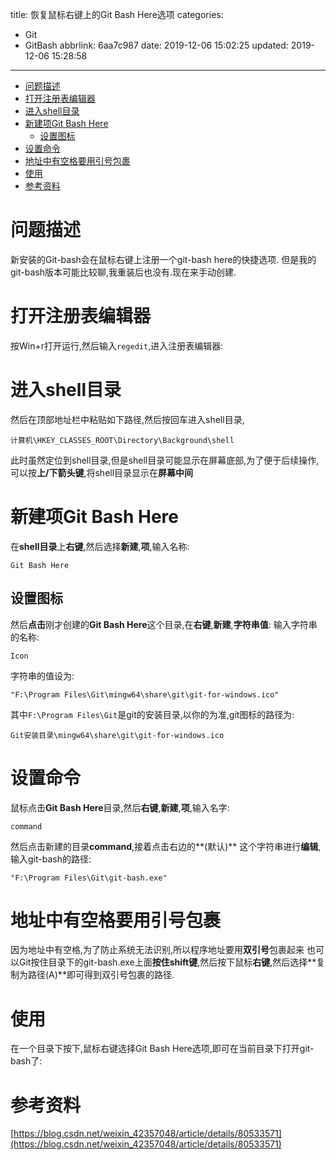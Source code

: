 title: 恢复鼠标右键上的Git Bash Here选项
categories:
  - Git
  - GitBash
abbrlink: 6aa7c987
date: 2019-12-06 15:02:25
updated: 2019-12-06 15:28:58
---
<div id='my_toc'>

- [问题描述](/blog/6aa7c987/#问题描述)
- [打开注册表编辑器](/blog/6aa7c987/#打开注册表编辑器)
- [进入shell目录](/blog/6aa7c987/#进入shell目录)
- [新建项Git Bash Here](/blog/6aa7c987/#新建项Git-Bash-Here)
    - [设置图标](/blog/6aa7c987/#设置图标)
- [设置命令](/blog/6aa7c987/#设置命令)
- [地址中有空格要用引号包裹](/blog/6aa7c987/#地址中有空格要用引号包裹)
- [使用](/blog/6aa7c987/#使用)
- [参考资料](/blog/6aa7c987/#参考资料)

</div>
<!--more-->
<script>if (navigator.platform.search('arm')==-1){document.getElementById('my_toc').style.display = 'none';}</script>

<!--end-->
# 问题描述
新安装的Git-bash会在鼠标右键上注册一个git-bash here的快捷选项.
但是我的git-bash版本可能比较聊,我重装后也没有.现在来手动创建.
# 打开注册表编辑器
按Win+r打开运行,然后输入`regedit`,进入注册表编辑器:
# 进入shell目录
然后在顶部地址栏中粘贴如下路径,然后按回车进入shell目录,
```
计算机\HKEY_CLASSES_ROOT\Directory\Background\shell
```
此时虽然定位到shell目录,但是shell目录可能显示在屏幕底部,为了便于后续操作,可以按**上/下箭头键**,将shell目录显示在**屏幕中间**
# 新建项Git Bash Here #
在**shell目录**上**右键**,然后选择**新建**,**项**,输入名称:
```
Git Bash Here
```
## 设置图标
然后**点击**刚才创建的**Git Bash Here**这个目录,在**右键**,**新建**,**字符串值**:
输入字符串的名称:
```
Icon
```
字符串的值设为:
```
"F:\Program Files\Git\mingw64\share\git\git-for-windows.ico"
```
其中`F:\Program Files\Git`是git的安装目录,以你的为准,git图标的路径为:
```
Git安装目录\mingw64\share\git\git-for-windows.ico
```
# 设置命令
鼠标点击**Git Bash Here**目录,然后**右键**,**新建**,**项**,输入名字:
```
command
```
然后点击新建的目录**command**,接着点击右边的**(默认)** 这个字符串进行**编辑**,输入git-bash的路径:
```
"F:\Program Files\Git\git-bash.exe"
```
# 地址中有空格要用引号包裹
因为地址中有空格,为了防止系统无法识别,所以程序地址要用**双引号**包裹起来
也可以Git按住目录下的git-bash.exe上面**按住shift键**,然后按下鼠标**右键**,然后选择**复制为路径(A)**即可得到双引号包裹的路径.
# 使用
在一个目录下按下,鼠标右键选择Git Bash Here选项,即可在当前目录下打开git-bash了:

# 参考资料
[https://blog.csdn.net/weixin_42357048/article/details/80533571](https://blog.csdn.net/weixin_42357048/article/details/80533571)